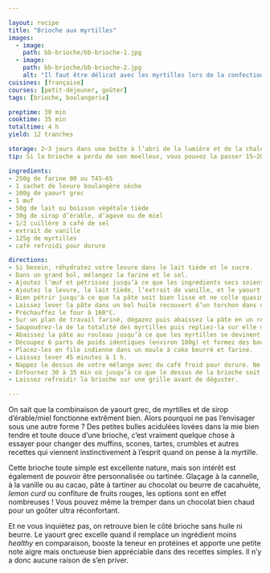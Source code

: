 ```yaml
---

layout: recipe
title: "Brioche aux myrtilles"
images:
  - image:
    path: bb-brioche/bb-brioche-1.jpg
  - image:
    path: bb-brioche/bb-brioche-2.jpg
    alt: "Il faut être délicat avec les myrtilles lors de la confection de la brioche, mais ça en vaut réellement la peine tant leur petit côté bulle qui explose sous la dent apporte de l’excitation à la mâche en contrastant avec la mie bien aérienne de la pâte."
cuisines: [française]
courses: [petit-déjeuner, goûter]
tags: [brioche, boulangerie]

preptime: 30 min
cooktime: 35 min
totaltime: 4 h
yield: 12 tranches

storage: 2–3 jours dans une boîte à l’abri de la lumière et de la chaleur à température ambiante. 2–3 mois au congélateur.
tip: Si la brioche a perdu de son moelleux, vous pouvez la passer 15–20 secondes au micro-ondes pour lui faire retrouver toute sa douceur.

ingredients:
- 250g de farine 00 ou T45–65
- 1 sachet de levure boulangère sèche
- 100g de yaourt grec
- 1 œuf
- 50g de lait ou boisson végétale tiède
- 30g de sirop d’érable, d’agave ou de miel
- 1/2 cuillère à café de sel
- extrait de vanille
- 125g de myrtilles
- café refroidi pour dorure

directions:
- Si besoin, réhydratez votre levure dans le lait tiède et le sucre.
- Dans un grand bol, mélangez la farine et le sel.
- Ajoutez l’œuf et pétrissez jusqu’à ce que les ingrédients secs soient bien humides.
- Ajoutez la levure, le lait tiède, l’extrait de vanille, et le yaourt grec. 
- Bien pétrir jusqu'à ce que la pâte soit bien lisse et ne colle quasiment plus aux doigts – au robot, quand la pâte se décolle des parois, pas plus. Elle doit néanmoins rester bien souple, donc ajustez farine et liquide en conséquence. 
- Laissez lever la pâte dans un bol huilé recouvert d’un torchon dans un endroit chaud pendant 1h30–2h. Elle devrait avoir doublé de volume au bout de ce laps de temps. Vous pouvez également la préparer la veille et la laisser lever au frigo pendant la nuit.
- Préchauffez le four à 160°C.
- Sur un plan de travail fariné, dégazez puis abaissez la pâte en un rectangle de 35 cm sur 25 environ.
- Saupoudrez-la de la totalité des myrtilles puis repliez-la sur elle même.
- Abaissez la pâte au rouleau jusqu’à ce que les myrtilles se devinent sous la pâte puis formez un boudin.
- Découpez 6 parts de poids identiques (environ 100g) et formez des boules bien rondes. 
- Placez-les en file indienne dans un moule à cake beurré et fariné.
- Laissez lever 45 minutes à 1 h.
- Nappez le dessus de votre mélange avec du café froid pour dorure. Ne vous inquiétez pas, on ne sentira absolument pas le goût du café
- Enfournez 30 à 35 min où jusqu’à ce que le dessus de la brioche soit bien doré.
- Laissez refroidir la brioche sur une grille avant de déguster.

---
```


On sait que la combinaison de yaourt grec, de myrtilles et de sirop d’érable/miel fonctionne extrêment bien. Alors pourquoi ne pas l’envisager sous une autre forme&nbsp;? Des petites bulles acidulées lovées dans la mie bien tendre et toute douce d’une brioche, c’est vraiment quelque chose à essayer pour changer des muffins, scones, tartes, crumbles et autres recettes qui viennent instinctivement à l’esprit quand on pense à la myrtille.

Cette brioche toute simple est excellente nature, mais son intérêt est également de pouvoir être personnalisée ou tartinée. Glaçage à la cannelle, à la vanille ou au cacao, pâte à tartiner au chocolat ou beurre de cacahuète, <i lang="en">lemon curd</i> ou confiture de fruits rouges, les options sont en effet nombreuses&nbsp;! Vous pouvez même la tremper dans un chocolat bien chaud pour un goûter ultra réconfortant.

Et ne vous inquiétez pas, on retrouve bien le côté brioche sans huile ni beurre. Le yaourt grec excelle quand il remplace un ingrédient moins <i lang="en">healthy</i> en comparaison, booste la teneur en protéines et apporte une petite note aigre mais onctueuse bien appréciable dans des recettes simples. Il n’y a donc aucune raison de s’en priver.